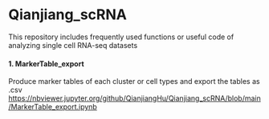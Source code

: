 # Qianjiang_scRNA
This repository includes frequently used functions or useful code of analyzing single cell RNA-seq datasets

#### 1. MarkerTable_export
Produce marker tables of each cluster or cell types and export the tables as .csv
https://nbviewer.jupyter.org/github/QianjiangHu/Qianjiang_scRNA/blob/main/MarkerTable_export.ipynb
